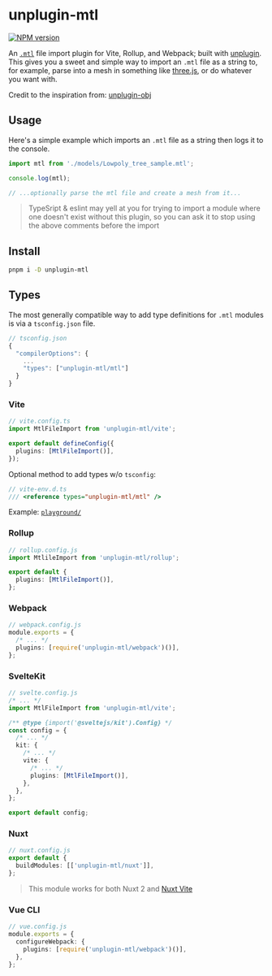 # unplugin-mtl

[![NPM version](https://img.shields.io/npm/v/unplugin-mtl?color=a1b858&label=)](https://www.npmjs.com/package/unplugin-mtl)

An [`.mtl`](https://en.wikipedia.org/wiki/Wavefront_.obj_file#Basic_materials) file import plugin for Vite, Rollup, and Webpack; built with [unplugin](https://github.com/unjs/unplugin). This gives you a sweet and simple way to import an `.mtl` file as a string to, for example, parse into a mesh in something like [three.js](https://threejs.org/), or do whatever you want with.

Credit to the inspiration from: [unplugin-obj](https://github.com/tonyketcham/unplugin-obj)

## Usage

Here's a simple example which imports an `.mtl` file as a string then logs it to the console.

```ts
import mtl from './models/Lowpoly_tree_sample.mtl';

console.log(mtl);

// ...optionally parse the mtl file and create a mesh from it...
```

> TypeSript & eslint may yell at you for trying to import a module where one doesn't exist without this plugin, so you can ask it to stop using the above comments before the import

## Install

```bash
pnpm i -D unplugin-mtl
```

## Types

The most generally compatible way to add type definitions for `.mtl` modules is via a `tsconfig.json` file.

```js
// tsconfig.json
{
  "compilerOptions": {
    ...
    "types": ["unplugin-mtl/mtl"]
  }
}
```

### Vite

```ts
// vite.config.ts
import MtlFileImport from 'unplugin-mtl/vite';

export default defineConfig({
  plugins: [MtlFileImport()],
});
```

Optional method to add types w/o `tsconfig`:

```ts
// vite-env.d.ts
/// <reference types="unplugin-mtl/mtl" />
```

Example: [`playground/`](./playground/)

### Rollup

```ts
// rollup.config.js
import MtlileImport from 'unplugin-mtl/rollup';

export default {
  plugins: [MtlFileImport()],
};
```

### Webpack

```ts
// webpack.config.js
module.exports = {
  /* ... */
  plugins: [require('unplugin-mtl/webpack')()],
};
```

### SvelteKit

```ts
// svelte.config.js
/* ... */
import MtlFileImport from 'unplugin-mtl/vite';

/** @type {import('@sveltejs/kit').Config} */
const config = {
  /* ... */
  kit: {
    /* ... */
    vite: {
      /* ... */
      plugins: [MtlFileImport()],
    },
  },
};

export default config;
```

### Nuxt

```ts
// nuxt.config.js
export default {
  buildModules: [['unplugin-mtl/nuxt']],
};
```

> This module works for both Nuxt 2 and [Nuxt Vite](https://github.com/nuxt/vite)

### Vue CLI

```ts
// vue.config.js
module.exports = {
  configureWebpack: {
    plugins: [require('unplugin-mtl/webpack')()],
  },
};
```
